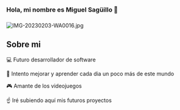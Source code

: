 ### Hola, mi nombre es Miguel Sagüillo 👋

###
![IMG-20230203-WA0016.jpg](https://user-images.githubusercontent.com/124071103/216781040-d7f848b1-7a40-4024-b757-ae2d5045ab87.jpg)

## Sobre mi

💻 Futuro desarrollador de software

🔭 Intento mejorar y aprender cada dia un poco más de este mundo

🎮 Amante de los videojuegos

☝️ Iré subiendo aquí mis futuros proyectos

<!--
**mSaguilloQ/mSaguilloQ** is a ✨ _special_ ✨ repository because its `README.md` (this file) appears on your GitHub profile.

Here are some ideas to get you started:

- 🔭 I’m currently working on ...
- 🌱 I’m currently learning ...
- 👯 I’m looking to collaborate on ...
- 🤔 I’m looking for help with ...
- 💬 Ask me about ...
- 📫 How to reach me: ...
- 😄 Pronouns: ...
- ⚡ Fun fact: ...
-->
